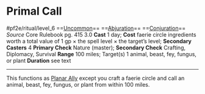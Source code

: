 # Primal Call
#pf2e/ritual/level_6
==[Uncommon](rulesncommon.md)== ==[Abjuration](rules/traits/abjuration.md)== ==[Conjuration](rules/traits/conjuration.md)==
*Source* Core Rulebook pg. 415 3.0
**Cast** 1 day; **Cost** faerie circle ingredients worth a total value of 1 gp × the spell level × the target’s level; **Secondary Casters** 4
**Primary Check** Nature (master); **Secondary Check** Crafting, Diplomacy, Survival
**Range** 100 miles; Target(s) 1 animal, beast, fey, fungus, or plant
**Duration** see text

---
This functions as [Planar Ally](../Level%205/Planar%20Ally.md) except you craft a faerie circle and call an animal, beast, fey, fungus, or plant from within 100 miles.
